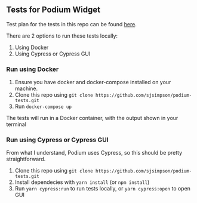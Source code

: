 ## Tests for Podium Widget

Test plan for the tests in this repo can be found [here](https://docs.google.com/spreadsheets/d/1ggurX4hfnNULrsUbcqfgGwTUDlWazZ2Hus-057n4DNY/edit?usp=sharing).

There are 2 options to run these tests locally:

1. Using Docker
2. Using Cypress or Cypress GUI

### Run using Docker

1. Ensure you have docker and docker-compose installed on your machine.
2. Clone this repo using `git clone https://github.com/sjsimpson/podium-tests.git`
3. Run `docker-compose up`

The tests will run in a Docker container, with the output shown in your terminal

### Run using Cypress or Cypress GUI

From what I understand, Podium uses Cypress, so this should be pretty straightforward.

1. Clone this repo using `git clone https://github.com/sjsimpson/podium-tests.git`
2. Install dependecies with `yarn install` (or `npm install`)
3. Run `yarn cypress:run` to run tests locally, or `yarn cypress:open` to open GUI
